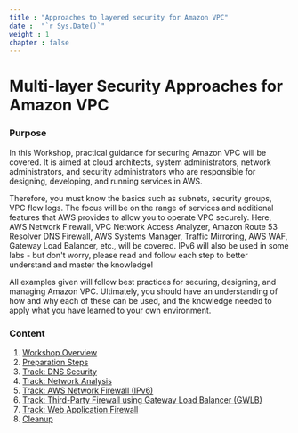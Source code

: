 ```yaml
---
title : "Approaches to layered security for Amazon VPC"
date :  "`r Sys.Date()`" 
weight : 1 
chapter : false
---
```

# Multi-layer Security Approaches for Amazon VPC

### Purpose

In this Workshop, practical guidance for securing Amazon VPC will be covered. It is aimed at cloud architects, system administrators, network administrators, and security administrators who are responsible for designing, developing, and running services in AWS.

Therefore, you must know the basics such as subnets, security groups, VPC flow logs. The focus will be on the range of services and additional features that AWS provides to allow you to operate VPC securely. Here, AWS Network Firewall, VPC Network Access Analyzer, Amazon Route 53 Resolver DNS Firewall, AWS Systems Manager, Traffic Mirroring, AWS WAF, Gateway Load Balancer, etc., will be covered. IPv6 will also be used in some labs - but don't worry, please read and follow each step to better understand and master the knowledge!

All examples given will follow best practices for securing, designing, and managing Amazon VPC. Ultimately, you should have an understanding of how and why each of these can be used, and the knowledge needed to apply what you have learned to your own environment.

### Content

 1. [Workshop Overview](1-Introduce/_index.en.md)
 2. [Preparation Steps](2-Prepare/_index.en.md)
 3. [Track: DNS Security](3-DNS-Security/_index.en.md)
 4. [Track: Network Analysis](4-Network-Analysis/_index.en.md)
 5. [Track: AWS Network Firewall (IPv6)](5-Network-Firewall/_index.en.md)
 6. [Track: Third-Party Firewall using Gateway Load Balancer (GWLB)](6-GWLB/_index.en.md)
 7. [Track: Web Application Firewall](7-WAF/_index.en.md)
 8. [Cleanup](8-Cleanups/_index.en.md)